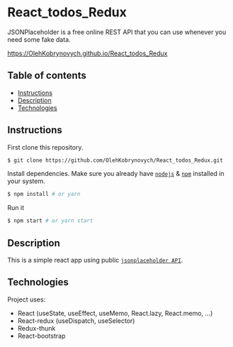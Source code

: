 # React_todos_Redux

JSONPlaceholder is a free online REST API that you can use whenever you need some fake data.

https://OlehKobrynovych.github.io/React_todos_Redux


## Table of contents
* [Instructions](#Instructions)
* [Description](#Description)
* [Technologies](#Technologies)


## Instructions

First clone this repository.
```bash
$ git clone https://github.com/OlehKobrynovych/React_todos_Redux.git
```

Install dependencies. Make sure you already have [`nodejs`](https://nodejs.org/en/) & [`npm`](https://www.npmjs.com/) installed in your system.
```bash
$ npm install # or yarn
```

Run it
```bash
$ npm start # or yarn start
```

## Description
This is a simple react app using public [`jsonplaceholder API`](https://jsonplaceholder.typicode.com/).


## Technologies
Project uses:
* React (useState, useEffect, useMemo, React.lazy, React.memo, ...)
* React-redux (useDispatch, useSelector)
* Redux-thunk
* React-bootstrap